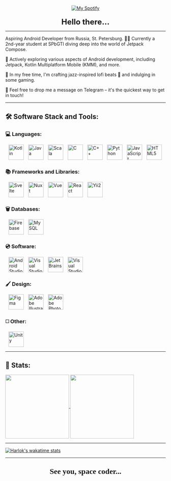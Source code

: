 <div id="header" align="center">
    <div id="social_badges" style="margin-top: 15px;">
        <a href=https://t.me/ilyas_s_s">
            <img style="margin: 0 10px 0 10px" src="https://img.shields.io/badge/Telegram-2CA5E0?style=for-the-badge&logo=telegram&logoColor=white" alt="My Spotify">
        </a>
    </div>
    <div style="font-size: 24px; margin-top: 20px;"><b>Hello there...</b></div>
</div>

---

Aspiring Android Developer from Russia, St. Petersburg.
👨‍🎓 Currently a 2nd-year student at SPbGTI diving deep into the world of Jetpack Compose.

🌱 Actively exploring various aspects of Android development, including Jetpack, Kotlin Multiplatform Mobile (KMM), and more.

🎷 In my free time, I'm crafting jazz-inspired lofi beats 👀 and indulging in some gaming.

📧 Feel free to drop me a message on Telegram – it's the quickest way to get in touch!

---

## 🛠️ Software Stack and Tools:

<div id="stack_badges">

### 💻 Languages:
<div id="languages">
    <img width="48" style="margin-left: 10px;" title="Kotlin" alt="Kotlin" src="https://cdn.jsdelivr.net/gh/devicons/devicon/icons/kotlin/kotlin-original.svg" />
    <img width="48" style="margin-left: 10px;" title="Java" alt="Java" src="https://cdn.jsdelivr.net/gh/devicons/devicon/icons/java/java-original.svg" />
    <img width="48" style="margin-left: 10px;" title="Scala" alt="Scala" src="https://cdn.jsdelivr.net/gh/devicons/devicon/icons/scala/scala-original.svg" />
    <img width="48" style="margin-left: 10px;" title="C" alt="C" src="https://cdn.jsdelivr.net/gh/devicons/devicon/icons/c/c-original.svg" />
    <img width="48" style="margin-left: 10px;" title="C++" alt="C++" src="https://cdn.jsdelivr.net/gh/devicons/devicon/icons/cplusplus/cplusplus-original.svg" />
    <img width="48" style="margin-left: 10px;" title="Python" alt="Python" src="https://cdn.jsdelivr.net/gh/devicons/devicon/icons/python/python-original.svg" />
    <img width="48" style="margin-left: 10px;" title="JavaScript" alt="JavaScript" src="https://cdn.jsdelivr.net/gh/devicons/devicon/icons/javascript/javascript-plain.svg" />
    <img width="48" style="margin-left: 10px;" title="HTML5" alt="HTML5" src="https://cdn.jsdelivr.net/gh/devicons/devicon/icons/html5/html5-original.svg" />

</div>

### 📚 Frameworks and Libraries:
<div id="frameworks_libraries">
    <img width="48" style="margin-left: 10px;" title="Svelte" alt="Svelte" src="https://cdn.jsdelivr.net/gh/devicons/devicon/icons/svelte/svelte-original.svg" />
    <img width="48" style="margin-left: 10px;" title="Nuxt" alt="Nuxt" src="https://cdn.jsdelivr.net/gh/devicons/devicon/icons/nuxtjs/nuxtjs-original.svg" />
    <img width="48" style="margin-left: 10px;" title="Vue" alt="Vue" src="https://cdn.jsdelivr.net/gh/devicons/devicon/icons/vuejs/vuejs-original-wordmark.svg" />
    <img width="48" style="margin-left: 10px;" title="React" alt="React" src="https://cdn.jsdelivr.net/gh/devicons/devicon/icons/react/react-original-wordmark.svg" />
    <img width="48" style="margin-left: 10px;" title="Yii2" alt="Yii2" src="https://cdn.jsdelivr.net/gh/devicons/devicon/icons/yii/yii-plain.svg" />
</div>

### 🗑️ Databases:
<div id="databases">
    <img width="48" style="margin-left: 10px;" title="Firebase" alt="Firebase" src="https://cdn.jsdelivr.net/gh/devicons/devicon/icons/firebase/firebase-plain-wordmark.svg" />
    <img width="48" style="margin-left: 10px;" title="MySQL" alt="MySQL" src="https://cdn.jsdelivr.net/gh/devicons/devicon/icons/mysql/mysql-original.svg" />
</div>

### 💿 Software:
<div id="software">
    <img width="48" style="margin-left: 10px;" title="Androi Studio" alt="Android Studio" src="https://cdn.jsdelivr.net/gh/devicons/devicon/icons/androidstudio/androidstudio-original.svg" />
    <img width="48" style="margin-left: 10px;" title="Visual Studio" alt="Visual Studio" src="https://cdn.jsdelivr.net/gh/devicons/devicon/icons/visualstudio/visualstudio-plain.svg" />
    <img width="48" style="margin-left: 10px;" title="JetBrains" alt="JetBrains" src="https://cdn.jsdelivr.net/gh/devicons/devicon/icons/jetbrains/jetbrains-original.svg" />
    <img width="48" style="margin-left: 10px;" title="Visual Studio Code" alt="Visual Studio Code" src="https://cdn.jsdelivr.net/gh/devicons/devicon/icons/vscode/vscode-original.svg" />
</div>

### 🖌️ Design:
<div id="design">
    <img width="48" style="margin-left: 10px;" title="Figma" alt="Figma" src="https://cdn.jsdelivr.net/gh/devicons/devicon/icons/figma/figma-original.svg" />
    <img width="48" style="margin-left: 10px;" title="Adobe Illustrator" alt="Adobe Illustrator" src="https://cdn.jsdelivr.net/gh/devicons/devicon/icons/illustrator/illustrator-plain.svg" />
    <img width="48" style="margin-left: 10px;" title="Adobe Photoshop" alt="Adobe Photoshop" src="https://cdn.jsdelivr.net/gh/devicons/devicon/icons/photoshop/photoshop-plain.svg" />
</div>

### ◻️ Other:
<div id="design">
    <img width="48" style="margin-left: 10px;" title="Unity" alt="Unity" src="https://cdn.jsdelivr.net/gh/devicons/devicon/icons/unity/unity-original.svg" />
</div>
</div>

---

## 🥇 Stats:
<div>
<a href="https://github.com/anuraghazra/github-readme-stats">
  <img height=200 align="center" src="http://github-readme-streak-stats.herokuapp.com?user=Innosan&theme=dracula&hide_border=true&border_radius=24" />
</a>
<a href="https://github.com/anuraghazra/convoychat">
  <img height=200 align="center" src="https://readme-stats.clckblog.space/api/top-langs/?username=Innosan&hide=php&langs_count=6&layout=compact&theme=dracula&hide_border=true&border_radius=24" />
</a>
</div>

---

[![Harlok's wakatime stats](https://github-readme-stats.vercel.app/api/wakatime?username=Innosan)](https://github.com/anuraghazra/github-readme-stats)

---

## <div align=center style="font-size: 24px; margin: 20px; font-family: 'JetBrains Mono'"><b>👾 See you, space coder... 👾</b></div>
